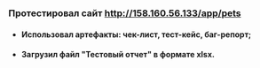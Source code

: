 ### Протестировал сайт http://158.160.56.133/app/pets
+ #### Использовал артефакты: чек-лист, тест-кейс, баг-репорт;
+ #### Загрузил файл "Тестовый отчет" в формате xlsx.
